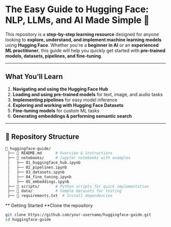 # The Easy Guide to Hugging Face: NLP, LLMs, and AI Made Simple 🚀

This repository is a **step-by-step learning resource** designed for anyone looking to **explore, understand, and implement machine learning models** using **Hugging Face**. Whether you're a **beginner in AI** or an **experienced ML practitioner**, this guide will help you quickly get started with **pre-trained models, datasets, pipelines, and fine-tuning**.  

---

##  What You’ll Learn
1. **Navigating and using the Hugging Face Hub** 
2. **Loading and using pre-trained models** for text, image, and audio tasks 
3. **Implementing pipelines** for easy model inference 
4. **Exploring and working with Hugging Face Datasets** 
5. **Fine-tuning models** for custom ML tasks 
6. **Generating embeddings & performing semantic search** 

---

## 📂 Repository Structure

```bash
📂 huggingface-guide/
 ├── 📄 README.md      # Overview & instructions  
 ├── 📁 notebooks/     # Jupyter notebooks with examples  
 │   ├── 01_huggingface_hub.ipynb  
 │   ├── 02_pipelines.ipynb  
 │   ├── 03_datasets.ipynb  
 │   ├── 04_fine_tuning.ipynb  
 │   ├── 05_embeddings.ipynb  
 ├── 📁 scripts/       # Python scripts for quick implementation  
 ├── 📁 data/          # Sample datasets for testing  
 ├── 📄 requirements.txt  # Install dependencies  
```

** Getting Started
**Clone the repository

``` bash
git clone https://github.com/your-username/huggingface-guide.git
cd huggingface-guide
```
